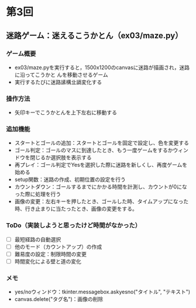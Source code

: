 # 第3回
## 迷路ゲーム：迷えるこうかとん（ex03/maze.py）
### ゲーム概要
- ex03/maze.pyを実行すると，1500x1200のcanvasに迷路が描画され，迷路に沿ってこうかと
んを移動させるゲーム
- 実行するたびに迷路䛾構㐀䛿変化する
### 操作方法
- 矢印キーでこうかとんを上下左右に移動する
### 追加機能
- スタートとゴールの追加：スタートとゴールを固定で設定し、色を変更する
- ゴール判定：ゴールのマスに到達したとき、もう一度ゲームをするかウィンドウを閉じるか選択肢を表示する
- 再プレイ：ゴール判定でYesを選択した際に迷路を新しくし、再度ゲームを始める
- setup関数：迷路の作成、初期位置の設定を行う
- カウントダウン：ゴールするまでにかかる時間を計測し、カウントが0になった際に処理を行う
- 画像の変更：左右キーを押したとき、ゴールした時、タイムアップになった時、行き止まりに当たったとき、画像の変更をする。

### ToDo（実装しようと思ったけど時間がなかった）
- [ ] 最短経路の自動選択
- [ ] 他のモード（カウントアップ）の作成
- [ ] 難易度の設定：制限時間の変更
- [ ] 時間変化による壁と道の変化

### メモ
- yes/noウィンドウ：tkinter.messagebox.askyesno("タイトル", "テキスト")
- canvas.delete("タグ名")：画像の削除